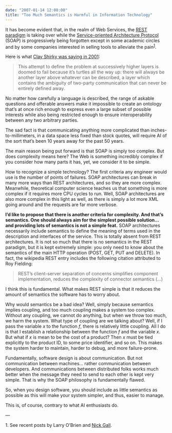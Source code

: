 ```yaml
---
date: "2007-01-14 12:00:00"
title: "Too Much Semantics is Harmful in Information Technology"
---
```




It has become evident that, in the realm of Web Services, the [REST paradigm](https://en.wikipedia.org/wiki/REST) is taking over while the [Service-oriented Architecture Protocol](https://en.wikipedia.org/wiki/Service-oriented_architecture) (SOAP) is progressively being forgotten except in some academic circles and by some companies interested in selling tools to alleviate the pain<sup>[1](#too1)</sup>.

Here is what [Clay Shirky was saying in 2001](http://webservices.xml.com/pub/a/ws/2001/10/03/webservices.html?page=2#wsdluddi):

>This attempt to define the problem at successively higher layers is doomed to fail because it&rsquo;s turtles all the way up: there will always be another layer above whatever can be described, a layer which contains the ambiguity of two-party communication that can never be entirely defined away.

 No matter how carefully a language is described, the range of askable questions and offerable answers make it impossible to create an ontology that&rsquo;s at once rich enough to express even a large subset of possible interests while also being restricted enough to ensure interoperability between any two arbitrary parties.

 The sad fact is that communicating anything more complicated than inches-to-millimeters, in a data space less fixed than stock quotes, will require AI of the sort that&rsquo;s been 10 years away for the past 50 years.



The main reason being put forward is that SOAP is simply too complex. But does complexity means here? The Web is something incredibly complex if you consider how many parts it has, yet, we consider it to be simple.

How to recognize a simple technology? The first criteria any engineer would use is the number of points of failures. SOAP architectures can break in many more ways than REST architectures, and so they are more complex. Meanwhile, theoretical computer science teaches us that something is more complex if it requires more CPU cycles to run. Well, SOAP architectures are also more complex in this light as well, as there is simply a lot more XML going around and the requests are far more verbose.

__I&rsquo;d like to propose that there is another criteria for complexity. And that&rsquo;s semantics. One should always aim for the simplest possible solution&hellip; and providing lots of semantics is not a simple feat.__ SOAP architectures necessarily include semantics to define the meaning of terms used in the description and interfaces of the service. This is totally absent from REST architectures. It is not so much that there is no semantics in the REST paradigm, but it is kept extremely simple: you only need to know about the semantics of the main HTTP operation (POST, GET, PUT and DELETE). In fact, the wikipedia REST entry includes the following citation attributed to Roy Fielding:

> REST&rsquo;s client-server separation of concerns simplifies component implementation, reduces the complexity of connector semantics (&hellip;)


I think this is fundamental. What makes REST simple is that it reduces the amount of semantics the software has to worry about.

Why would semantics be a bad idea? Well, simply because semantics implies coupling, and too much coupling makes a system too complex. Without any coupling, we cannot do anything, but when we throw too much, we harm the system. What type of coupling are we talking about? Well, if I pass the variable <var>x</var> to the function <var>f</var>, there is relatively little coupling. All I do is that I establish a relationship between the function <var>f</var> and the variable <var>x</var>. But what if <var>x</var> is mean to be the cost of a product? Then <var>x</var> must be tied explicitly to the product ID, to some price identifier, and so on. This makes the system harder to maintain, harder to debug, and more failure-prone.

Fundamentally, software design is about communication. But not communication between machines&hellip; rather communication between developers. And communications between distributed folks works much better when the message they need to send to each other is kept very simple. That is why the SOAP philosophy is fundamentally flawed.

So, when you design software, you should include as little semantics as possible as this will make your system simpler, and thus, easier to manage.

This is, of course, contrary to what AI enthusiasts do.

&mdash;

<a name="too1"></a>1. See recent posts by Larry O&rsquo;Brien and [Nick Gall](http://www.w3.org/2007/01/wos-papers/gall).

